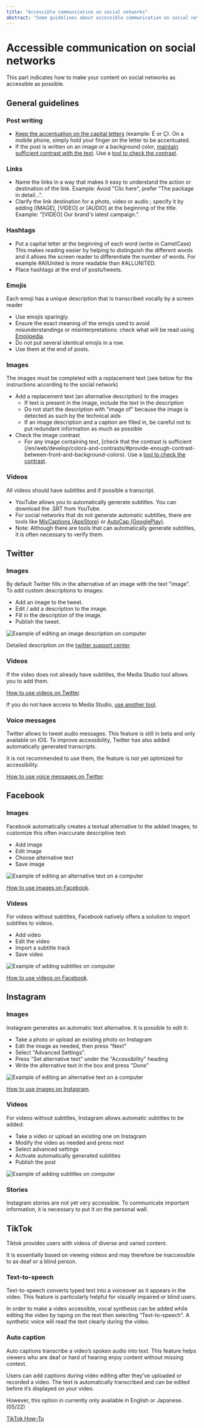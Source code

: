```yaml
---
title: "Accessible communication on social networks"
abstract: "Some guidelines about accessible communication on social networks"
---
```


# Accessible communication on social networks

This part indicates how to make your content on social networks as accessible as possible.

## General guidelines

### Post writing
- [Keep the accentuation on the capital letters](/fr/contenu-et-communication/#comment-mettre-des-accents-aux-majuscules) (example: É or Ç).
On a mobile phone, simply hold your finger on the letter to be accentuated.
- If the post is written on an image or a background color, [maintain sufficient contrast with the text](/en/web/develop/colors-and-contrasts/#provide-enough-contrast-between-front-and-background-colors).
Use a [tool to check the contrast](/en/web/toolbox/methods-and-test-tools/color-contrast-level).

### Links
- Name the links in a way that makes it easy to understand the action or destination of the link. Example: Avoid "Clic here", prefer "The package in detail…".
- Clarify the link destination for a photo, video or audio ; specify it by adding [IMAGE], [VIDEO] or [AUDIO] at the beginning of the title. Example: "[VIDEO] Our brand's latest campaign.".

### Hashtags
- Put a capital letter at the beginning of each word (write in CamelCase) 
This makes reading easier by helping to distinguish the different words and it allows the screen reader to differentiate the number of words.
For example #AllUnited is more readable than #ALLUNITED.
- Place hashtags at the end of posts/tweets.

### Emojis
Each emoji has a unique description that is transcribed vocally by a screen reader
- Use emojis sparingly.
- Ensure the exact meaning of the emojis used to avoid misunderstandings or misinterpretations: check what will be read using [Emojipedia](https://emojipedia.org/).
- Do not put several identical emojis in a row.
- Use them at the end of posts.

### Images
The images must be completed with a replacement text (see below for the instructions according to the social network)
- Add a replacement text (an alternative description) to the images
  - If text is present in the image, include the text in the description
  - Do not start the description with "image of" because the image is detected as such by the technical aids 
  - If an image description and a caption are filled in, be careful not to put redundant information as much as possible
- Check the image contrast
  - For any image containing text, [check that the contrast is sufficient (/en/web/develop/colors-and-contrasts/#provide-enough-contrast-between-front-and-background-colors).
Use a [tool to check the contrast](/en/web/test/#test-colors-and-contrasts).

### Videos
All videos should have subtitles and if possible a transcript.
- YouTube allows you to automatically generate subtitles. You can download the .SRT from YouTube.
- For social networks that do not generate automatic subtitles, there are tools like [MixCaptions (AppStore)](https://apps.apple.com/us/app/mixcaptions-video-captions/id952426779) or [AutoCap (GooglePlay)](https://play.google.com/store/apps/details?id=com.laika.kinetictypovid&hl=en_US&gl=US).
- Note: Although there are tools that can automatically generate subtitles, it is often necessary to verify them.

## Twitter

### Images
By default Twitter fills in the alternative of an image with the text "image".
To add custom descriptions to images:
- Add an image to the tweet.
- Edit / add a description to the image.
- Fill in the description of the image.
- Publish the tweet.

<img src="/en/content-and-communication/images/twitter-images.png" alt="Example of editing an image description on computer" class="img-fluid" />

Detailed description on the [twitter support center](https://help.twitter.com/en/using-twitter/picture-descriptions).

### Videos
If the video does not already have subtitles, the Media Studio tool allows you to add them.

[How to use videos on Twitter](https://help.twitter.com/en/using-twitter/media-studio).

If you do not have access to Media Studio, [use another tool](#videos).

### Voice messages
Twitter allows to tweet audio messages. This feature is still in beta and only available on IOS. To improve accessibility, Twitter has also added automatically generated transcripts.

It is not recommended to use them, the feature is not yet optimized for accessibility.

[How to use voice messages on Twitter](https://help.twitter.com/en/using-twitter/voice-tweet).

## Facebook

### Images
Facebook automatically creates a textual alternative to the added images; to customize this often inaccurate descriptive text:
- Add image
- Edit image
- Choose alternative text
- Save image

<img src="/en/content-and-communication/images/facebook-images.png" alt="Example of editing an alternative text on a computer" class="img-fluid" />

[How to use images on Facebook](https://www.facebook.com/help/214124458607871?helpref=related).

### Videos
For videos without subtitles, Facebook natively offers a solution to import subtitles to videos.
- Add video
- Edit the video
- Import a subtitle track
- Save video

<img src="/en/content-and-communication/images/facebook-videos.png" alt="Example of adding subtitles on computer" class="img-fluid" />

[How to use videos on Facebook](https://www.facebook.com/help/261764017354370).

## Instagram

### Images
Instagram generates an automatic text alternative. It is possible to edit it:
- Take a photo or upload an existing photo on Instagram
- Edit the image as needed, then press "Next"
- Select "Advanced Settings".
- Press "Set alternative text" under the "Accessibility" heading
- Write the alternative text in the box and press "Done"

<img src="/en/content-and-communication/images/instagram-images.png" alt="Example of editing an alternative text on a computer" class="img-fluid" />

[How to use images on Instagram](https://help.instagram.com/308605337351503).

### Videos
For videos without subtitles, Instagram allows automatic subtitles to be added:
- Take a video or upload an existing one on Instagram
- Modify the video as needed and press next
- Select advanced settings
- Activate automatically generated subtitles
- Publish the post

<img src="/en/content-and-communication/images/instagram-videos.png" alt="Example of adding subtitles on computer" class="img-fluid" />

### Stories
Instagram stories are not yet very accessible.
To communicate important information, it is necessary to put it on the personal wall. 


## TikTok

Tiktok provides users with videos of diverse and varied content.

It is essentially based on viewing videos and may therefore be inaccessible to as deaf or a blind person.

### Text-to-speech

Text-to-speech converts typed text into a voiceover as it appears in the video. This feature is particularly helpful for visually impaired or blind users.

In order to make a video accessible, vocal synthesis can be added while editing the video by taping on the text then selecting “Text-to-speech". A synthetic voice will read the text clearly during the video.

### Auto caption

Auto captions transcribe a video’s spoken audio into text. This feature helps viewers who are deaf or hard of hearing enjoy content without missing context.

Users can add captions during video editing after they’ve uploaded or recorded a video. The text is automatically transcribed and can be edited before it’s displayed on your video.

However, this option in currently only available in English or Japanese. (05/22)


[TikTok How-To](https://www.tiktok.com/accessibility/en-us/)


